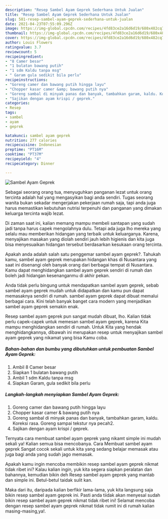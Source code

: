 ```yaml
---
description: "Resep Sambel Ayam Geprek Sederhana Untuk Jualan"
title: "Resep Sambel Ayam Geprek Sederhana Untuk Jualan"
slug: 581-resep-sambel-ayam-geprek-sederhana-untuk-jualan
date: 2021-04-23T07:55:09.296Z
image: https://img-global.cpcdn.com/recipes/4fd83ce2a16d6d19/680x482cq70/sambel-ayam-geprek-foto-resep-utama.jpg
thumbnail: https://img-global.cpcdn.com/recipes/4fd83ce2a16d6d19/680x482cq70/sambel-ayam-geprek-foto-resep-utama.jpg
cover: https://img-global.cpcdn.com/recipes/4fd83ce2a16d6d19/680x482cq70/sambel-ayam-geprek-foto-resep-utama.jpg
author: Louis Flowers
ratingvalue: 3.7
reviewcount: 5
recipeingredient:
- "8 Camer besar"
- "1 bulatan bawang putih"
- "1 sdm Kaldu tanpa msg"
- " Garam gula sedikit bila perlu"
recipeinstructions:
- "Goreng camer dan bawang putih hingga layu"
- "Chopper kasar camer &amp; bawang putih nya"
- "Goreng sambal di minyak panas dan banyak, tambahkan garam, kaldu. Koreksi rasa. Goreng sampai tekstur nya pecah2."
- "Sajikan dengan ayam krispi / geprek."
categories:
- Resep
tags:
- sambel
- ayam
- geprek

katakunci: sambel ayam geprek 
nutrition: 277 calories
recipecuisine: Indonesian
preptime: "PT16M"
cooktime: "PT37M"
recipeyield: "4"
recipecategory: Dinner

---
```



![Sambel Ayam Geprek](https://img-global.cpcdn.com/recipes/4fd83ce2a16d6d19/680x482cq70/sambel-ayam-geprek-foto-resep-utama.jpg)

Sebagai seorang orang tua, menyuguhkan panganan lezat untuk orang tercinta adalah hal yang mengasyikan bagi anda sendiri. Tugas seorang  wanita bukan sekadar mengerjakan pekerjaan rumah saja, tapi anda juga harus memastikan kebutuhan nutrisi terpenuhi dan panganan yang dimakan keluarga tercinta wajib lezat.

Di zaman  saat ini, kalian memang mampu membeli santapan yang sudah jadi tanpa harus capek mengolahnya dulu. Tetapi ada juga lho mereka yang selalu mau memberikan hidangan yang terbaik untuk keluarganya. Karena, menyajikan masakan yang diolah sendiri jauh lebih higienis dan kita juga bisa menyesuaikan hidangan tersebut berdasarkan kesukaan orang tercinta. 



Apakah anda adalah salah satu penggemar sambel ayam geprek?. Tahukah kamu, sambel ayam geprek merupakan hidangan khas di Nusantara yang saat ini disenangi oleh banyak orang dari berbagai tempat di Nusantara. Kamu dapat menghidangkan sambel ayam geprek sendiri di rumah dan boleh jadi hidangan kesenanganmu di akhir pekan.

Anda tidak perlu bingung untuk mendapatkan sambel ayam geprek, sebab sambel ayam geprek mudah untuk didapatkan dan kamu pun dapat memasaknya sendiri di rumah. sambel ayam geprek dapat dibuat memalui berbagai cara. Kini telah banyak banget cara modern yang menjadikan sambel ayam geprek semakin enak.

Resep sambel ayam geprek pun sangat mudah dibuat, lho. Kalian tidak perlu capek-capek untuk memesan sambel ayam geprek, karena Kita mampu menghidangkan sendiri di rumah. Untuk Kita yang hendak menghidangkannya, dibawah ini merupakan resep untuk menyajikan sambel ayam geprek yang nikamat yang bisa Kamu coba.

<!--inarticleads1-->

##### Bahan-bahan dan bumbu yang dibutuhkan untuk pembuatan Sambel Ayam Geprek:

1. Ambil 8 Camer besar
1. Siapkan 1 bulatan bawang putih
1. Ambil 1 sdm Kaldu tanpa msg
1. Siapkan  Garam, gula sedikit bila perlu




<!--inarticleads2-->

##### Langkah-langkah menyiapkan Sambel Ayam Geprek:

1. Goreng camer dan bawang putih hingga layu
1. Chopper kasar camer &amp; bawang putih nya
1. Goreng sambal di minyak panas dan banyak, tambahkan garam, kaldu. Koreksi rasa. Goreng sampai tekstur nya pecah2.
1. Sajikan dengan ayam krispi / geprek.




Ternyata cara membuat sambel ayam geprek yang nikamt simple ini mudah sekali ya! Kalian semua bisa mencobanya. Cara Membuat sambel ayam geprek Sangat cocok sekali untuk kita yang sedang belajar memasak atau juga bagi anda yang sudah jago memasak.

Apakah kamu ingin mencoba membikin resep sambel ayam geprek nikmat tidak ribet ini? Kalau kalian ingin, yuk kita segera siapkan peralatan dan bahannya, kemudian bikin deh Resep sambel ayam geprek yang mantab dan simple ini. Betul-betul taidak sulit kan. 

Maka dari itu, daripada kalian berfikir lama-lama, yuk kita langsung saja bikin resep sambel ayam geprek ini. Pasti anda tiidak akan menyesal sudah bikin resep sambel ayam geprek nikmat tidak ribet ini! Selamat mencoba dengan resep sambel ayam geprek nikmat tidak rumit ini di rumah kalian masing-masing,ya!.

